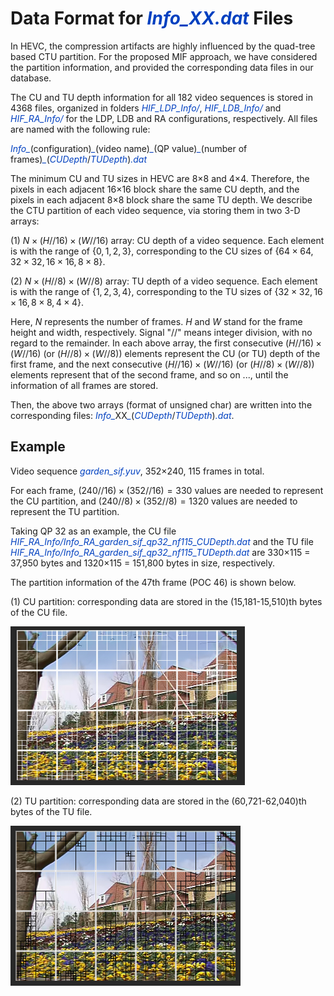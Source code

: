 # Data Format for <font color="#0040c0">*Info_XX.dat*</font> Files

In HEVC, the compression artifacts are highly influenced by the quad-tree based CTU partition. For the proposed MIF approach, we have considered the partition information, and provided the corresponding data files in our database.

The CU and TU depth information for all 182 video sequences is stored in 4368 files, organized in folders <font color="#0040c0">*HIF_LDP_Info/*</font>, <font color="#0040c0">*HIF_LDB_Info/*</font> and <font color="#0040c0">*HIF_RA_Info/*</font> for the LDP, LDB and RA configurations, respectively. All files are named with the following rule:

<font color="#0040c0">*Info\_*</font>(configuration)<font color="#0040c0">*\_*</font>(video name)<font color="#0040c0">*\_*</font>(QP value)<font color="#0040c0">*\_*</font>(number of frames)<font color="#0040c0">*\_*</font>(<font color="#0040c0">*CUDepth*</font>/<font color="#0040c0">*TUDepth*</font>)<font color="#0040c0">*.dat*</font>

The minimum CU and TU sizes in HEVC are 8×8 and 4×4. Therefore, the pixels in each adjacent 16×16 block share the same CU depth, and the pixels in each adjacent 8×8 block share the same TU depth. We describe the CTU partition of each video sequence, via storing them in two 3-D arrays: 

(1) $N×(H//16)×(W//16)$ array: CU depth of a video sequence. Each element is with the range of $\{0, 1, 2, 3\}$, corresponding to the CU sizes of $\{64×64, 32×32, 16×16, 8×8\}$.

(2) $N×(H//8)×(W//8)$ array: TU depth of a video sequence. Each element is with the range of $\{1, 2, 3, 4\}$, corresponding to the TU sizes of $\{32×32, 16×16, 8×8, 4×4\}$.

Here, $N$ represents the number of frames. $H$ and $W$ stand for the frame height and width, respectively. Signal "$//$" means integer division, with no regard to the remainder. In each above array, the first consecutive $(H//16)×(W//16)$ (or $(H//8)×(W//8)$) elements represent the CU (or TU) depth of the first frame, and the next consecutive $(H//16)×(W//16)$ (or $(H//8)×(W//8)$) elements represent that of the second frame, and so on ..., until the information of all frames are stored.

Then, the above two arrays (format of unsigned char) are written into the corresponding files: <font color="#0040c0">*Info\_*</font>XX<font color="#0040c0">*\_*</font>(<font color="#0040c0">*CUDepth*</font>/<font color="#0040c0">*TUDepth*</font>)<font color="#0040c0">*.dat*</font>. 

## Example

Video sequence <font color="#0040c0">*garden_sif.yuv*</font>, 352$\times$240, 115 frames in total. 

For each frame, $(240//16)×(352//16)=330$ values are needed to represent the CU partition, and $(240//8)×(352//8)=1320$ values are needed to represent the TU partition. 

Taking QP 32 as an example, the CU file <font color="#0040c0">*HIF_RA_Info/Info_RA_garden_sif_qp32_nf115_CUDepth.dat*</font> and the TU file <font color="#0040c0">*HIF_RA_Info/Info_RA_garden_sif_qp32_nf115_TUDepth.dat*</font> are 330×115 = 37,950 bytes and 1320×115 = 151,800 bytes in size, respectively. 

The partition information of the 47th frame (POC 46) is shown below. 

(1) CU partition: corresponding data are stored in the (15,181-15,510)th bytes of the CU file.

![](example_CU.png)

 (2) TU partition: corresponding data are stored in the (60,721-62,040)th bytes of the TU file.

![](example_TU.png)